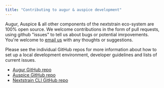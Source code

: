 ```yaml
---
title: "Contributing to augur & auspice development"
---
```


Augur, Auspice & all other components of the nextstrain eco-system are 100% open source.
We welcome contributions in the form of pull requests, using github "issues" to tell us about bugs or potential imrpovements.
You're welcome to [email us](mailto:hello@nextstrain.org) with any thoughts or suggestions.


Please see the individual GitHub repos for more information about how to set up a local development environment, developer guidelines and lists of current issues.

* [Augur GitHub repo](https://github.com/nextstrain/augur)
* [Auspice GitHub repo](https://github.com/nextstrain/auspice)
* [Nextstrain CLI GitHub repo](https://github.com/nextstrain/cli)
